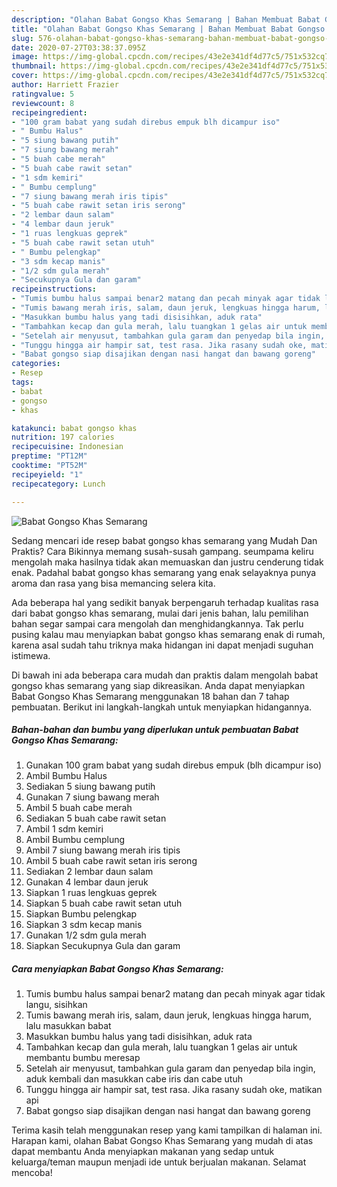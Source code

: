 ```yaml
---
description: "Olahan Babat Gongso Khas Semarang | Bahan Membuat Babat Gongso Khas Semarang Yang Sempurna"
title: "Olahan Babat Gongso Khas Semarang | Bahan Membuat Babat Gongso Khas Semarang Yang Sempurna"
slug: 576-olahan-babat-gongso-khas-semarang-bahan-membuat-babat-gongso-khas-semarang-yang-sempurna
date: 2020-07-27T03:38:37.095Z
image: https://img-global.cpcdn.com/recipes/43e2e341df4d77c5/751x532cq70/babat-gongso-khas-semarang-foto-resep-utama.jpg
thumbnail: https://img-global.cpcdn.com/recipes/43e2e341df4d77c5/751x532cq70/babat-gongso-khas-semarang-foto-resep-utama.jpg
cover: https://img-global.cpcdn.com/recipes/43e2e341df4d77c5/751x532cq70/babat-gongso-khas-semarang-foto-resep-utama.jpg
author: Harriett Frazier
ratingvalue: 5
reviewcount: 8
recipeingredient:
- "100 gram babat yang sudah direbus empuk blh dicampur iso"
- " Bumbu Halus"
- "5 siung bawang putih"
- "7 siung bawang merah"
- "5 buah cabe merah"
- "5 buah cabe rawit setan"
- "1 sdm kemiri"
- " Bumbu cemplung"
- "7 siung bawang merah iris tipis"
- "5 buah cabe rawit setan iris serong"
- "2 lembar daun salam"
- "4 lembar daun jeruk"
- "1 ruas lengkuas geprek"
- "5 buah cabe rawit setan utuh"
- " Bumbu pelengkap"
- "3 sdm kecap manis"
- "1/2 sdm gula merah"
- "Secukupnya Gula dan garam"
recipeinstructions:
- "Tumis bumbu halus sampai benar2 matang dan pecah minyak agar tidak langu, sisihkan"
- "Tumis bawang merah iris, salam, daun jeruk, lengkuas hingga harum, lalu masukkan babat"
- "Masukkan bumbu halus yang tadi disisihkan, aduk rata"
- "Tambahkan kecap dan gula merah, lalu tuangkan 1 gelas air untuk membantu bumbu meresap"
- "Setelah air menyusut, tambahkan gula garam dan penyedap bila ingin, aduk kembali dan masukkan cabe iris dan cabe utuh"
- "Tunggu hingga air hampir sat, test rasa. Jika rasany sudah oke, matikan api"
- "Babat gongso siap disajikan dengan nasi hangat dan bawang goreng"
categories:
- Resep
tags:
- babat
- gongso
- khas

katakunci: babat gongso khas 
nutrition: 197 calories
recipecuisine: Indonesian
preptime: "PT12M"
cooktime: "PT52M"
recipeyield: "1"
recipecategory: Lunch

---
```



![Babat Gongso Khas Semarang](https://img-global.cpcdn.com/recipes/43e2e341df4d77c5/751x532cq70/babat-gongso-khas-semarang-foto-resep-utama.jpg)

Sedang mencari ide resep babat gongso khas semarang yang Mudah Dan Praktis? Cara Bikinnya memang susah-susah gampang. seumpama keliru mengolah maka hasilnya tidak akan memuaskan dan justru cenderung tidak enak. Padahal babat gongso khas semarang yang enak selayaknya punya aroma dan rasa yang bisa memancing selera kita.



Ada beberapa hal yang sedikit banyak berpengaruh terhadap kualitas rasa dari babat gongso khas semarang, mulai dari jenis bahan, lalu pemilihan bahan segar sampai cara mengolah dan menghidangkannya. Tak perlu pusing kalau mau menyiapkan babat gongso khas semarang enak di rumah, karena asal sudah tahu triknya maka hidangan ini dapat menjadi suguhan istimewa.


Di bawah ini ada beberapa cara mudah dan praktis dalam mengolah babat gongso khas semarang yang siap dikreasikan. Anda dapat menyiapkan Babat Gongso Khas Semarang menggunakan 18 bahan dan 7 tahap pembuatan. Berikut ini langkah-langkah untuk menyiapkan hidangannya.

<!--inarticleads1-->

##### Bahan-bahan dan bumbu yang diperlukan untuk pembuatan Babat Gongso Khas Semarang:

1. Gunakan 100 gram babat yang sudah direbus empuk (blh dicampur iso)
1. Ambil  Bumbu Halus
1. Sediakan 5 siung bawang putih
1. Gunakan 7 siung bawang merah
1. Ambil 5 buah cabe merah
1. Sediakan 5 buah cabe rawit setan
1. Ambil 1 sdm kemiri
1. Ambil  Bumbu cemplung
1. Ambil 7 siung bawang merah iris tipis
1. Ambil 5 buah cabe rawit setan iris serong
1. Sediakan 2 lembar daun salam
1. Gunakan 4 lembar daun jeruk
1. Siapkan 1 ruas lengkuas geprek
1. Siapkan 5 buah cabe rawit setan utuh
1. Siapkan  Bumbu pelengkap
1. Siapkan 3 sdm kecap manis
1. Gunakan 1/2 sdm gula merah
1. Siapkan Secukupnya Gula dan garam




<!--inarticleads2-->

##### Cara menyiapkan Babat Gongso Khas Semarang:

1. Tumis bumbu halus sampai benar2 matang dan pecah minyak agar tidak langu, sisihkan
1. Tumis bawang merah iris, salam, daun jeruk, lengkuas hingga harum, lalu masukkan babat
1. Masukkan bumbu halus yang tadi disisihkan, aduk rata
1. Tambahkan kecap dan gula merah, lalu tuangkan 1 gelas air untuk membantu bumbu meresap
1. Setelah air menyusut, tambahkan gula garam dan penyedap bila ingin, aduk kembali dan masukkan cabe iris dan cabe utuh
1. Tunggu hingga air hampir sat, test rasa. Jika rasany sudah oke, matikan api
1. Babat gongso siap disajikan dengan nasi hangat dan bawang goreng




Terima kasih telah menggunakan resep yang kami tampilkan di halaman ini. Harapan kami, olahan Babat Gongso Khas Semarang yang mudah di atas dapat membantu Anda menyiapkan makanan yang sedap untuk keluarga/teman maupun menjadi ide untuk berjualan makanan. Selamat mencoba!
